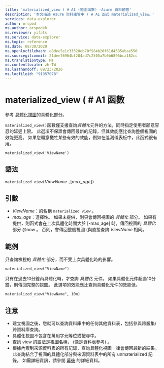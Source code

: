 ```yaml
---
title: 'materialized_view ( # A1 (範圍函數) -Azure 資料總管'
description: '本文描述 Azure 資料總管中 ( # A1 函式 materialized_view。'
services: data-explorer
author: orspod
ms.author: orspodek
ms.reviewer: yifats
ms.service: data-explorer
ms.topic: reference
ms.date: 08/30/2020
ms.openlocfilehash: e8dee5e1c33328eb70f984b20f61d4585abae550
ms.sourcegitcommit: 21dee76964bf284ad7c2505a7b0b6896bca182cc
ms.translationtype: MT
ms.contentlocale: zh-TW
ms.lasthandoff: 09/23/2020
ms.locfileid: "91057078"
---
```

# <a name="materialized_view-function"></a>materialized_view ( # A1 函數

參考 [具體化視圖](../management/materialized-views/materialized-view-overview.md)的具體化部分。 

`materialized_view()`函數僅支援查詢*具體化*元件的方法，同時指定使用者願意容忍的延遲上限。 此選項不保證會傳回最新的記錄，但其效能應比查詢整個視圖的效能更高。 如果您願意犧牲某些有效的效能，例如在遙測儀表板中，此函式很有用。

<!--- csl --->
```
materialized_view('ViewName')
```

## <a name="syntax"></a>語法

`materialized_view(`*ViewName* `,`[*max_age*]`)`

## <a name="arguments"></a>引數

* *ViewName*：的名稱 `materialized view` 。
* *max_age*：選擇性。 如果未提供，則只會傳回視圖的 *具體化* 部分。 如果有提供，則函式會在上次具體化時間大於 [-max_age] 時，傳回視圖的 _具體化_ 部分 @now 。 否則，會傳回整個視圖 (與直接查詢 *ViewName* 相同。 

## <a name="examples"></a>範例

只查詢檢視的 *具體化* 部分，而不受上次具體化時的影響。

<!-- csl -->
```
materialized_view("ViewName")
```

只有在過去10分鐘內具體化時，才查詢 *具體化* 元件。 如果具體化元件超過10分鐘，則傳回完整的視圖。 此選項的效能應比查詢具體化元件的效能低。

<!-- csl -->
```
materialized_view("ViewName", 10m)
```

## <a name="notes"></a>注意

* 建立視圖之後，您就可以查詢資料庫中的任何其他資料表，包括參與跨叢集/跨資料庫查詢。
* 具體化視圖不包含在萬用字元等位或搜尋中。
* 查詢 view 的語法是視圖名稱， (像是資料表參考) 。
* 根據內嵌到來源資料表的所有記錄，查詢具體化視圖一律會傳回最新的結果。 此查詢結合了視圖的具體化部分與來源資料表中的所有 unmaterialized 記錄。 如需詳細資訊，請參閱 [幕後](../management/materialized-views/materialized-view-overview.md#how-materialized-views-work) 的詳細資料。
